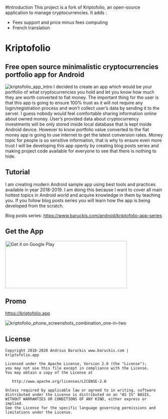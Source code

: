 #Introduction
This project is a fork of Kriptofolio, an open-source application to manage cryptocurrencies.
It adds :
- Fees support and price minus fees computing
- French translation

# Kriptofolio 
## Free open source minimalistic cryptocurrencies portfolio app for Android

![kriptofolio_app_intro](https://user-images.githubusercontent.com/2387056/54198816-16ec9300-44d0-11e9-843a-99d2f5287eab.png)
I decided to create an app which would be your portfolio of what cryptocurrencies you hold and let you know how much they are worth converted to fiat money.
The important thing for the user is that this app is going to ensure 100% trust as it will not require any login/registration process and won’t collect user’s data by sending it to the server. I guess nobody would feel comfortable sharing information online about owned money. User’s provided data about cryptocurrency investments will be only stored inside local database that is kept inside Android device. However to know portfolio value converted to the fiat money app is going to use internet to get the latest conversion rates. Money topic for people is so sensitive information, that is why to ensure even more trust I will be developing this app openly by creating blog posts series and making project code available for everyone to see that there is nothing to hide.


## Tutorial
I am creating modern Android sample app using best tools and practices available in year 2018-2019. I am doing this because I want to cover all main hottest topics in Android world and acquire knowledge in them by teaching you. If you follow blog posts series you will learn how the app is being developed from the scratch.

Blog posts series: https://www.baruckis.com/android/kriptofolio-app-series


## Get the App
<a href="https://play.google.com/store/apps/details?id=com.baruckis.kriptofolio&amp;pcampaignid=MKT-Other-global-all-co-prtnr-py-PartBadge-Mar2515-1" target="_blank" rel="noopener noreferrer"><img class="aligncenter" src="https://play.google.com/intl/en_us/badges/images/generic/en_badge_web_generic.png" alt="Get it on Google Play" width="388" height="150"></a>


## Promo
https://kriptofolio.app

![kriptofolio_phone_screenshots_combination_one-in-two](https://user-images.githubusercontent.com/2387056/66703930-3bd40d80-ed20-11e9-8603-a2379c1e6551.jpg)


## License

    Copyright 2018-2020 Andrius Baruckis www.baruckis.com | kriptofolio.app

    Licensed under the Apache License, Version 2.0 (the "License");
    you may not use this file except in compliance with the License.
    You may obtain a copy of the License at

       http://www.apache.org/licenses/LICENSE-2.0

    Unless required by applicable law or agreed to in writing, software
    distributed under the License is distributed on an "AS IS" BASIS,
    WITHOUT WARRANTIES OR CONDITIONS OF ANY KIND, either express or implied.
    See the License for the specific language governing permissions and
    limitations under the License.
